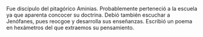 
Fue discípulo del pitagórico Aminias. Probablemente perteneció a la escuela ya que aparenta concocer su doctrina. Debió también escuchar a Jenófanes, pues reocgoe y desarrolla sus enseñanzas. Escribió un poema en hexámetros del que extraemos su pensamiento.

